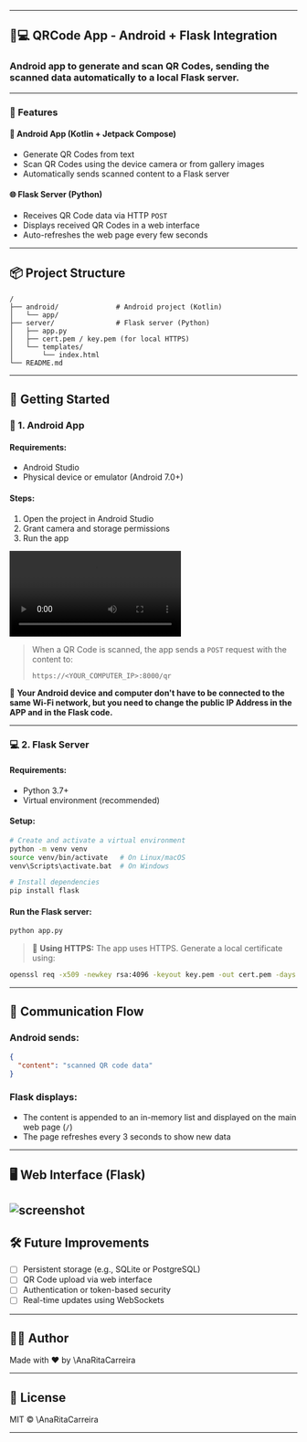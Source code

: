 
---

## 📱💻 QRCode App - Android + Flask Integration

### Android app to generate and scan QR Codes, sending the scanned data automatically to a local Flask server.

---

### 🧩 Features

#### 📱 Android App (Kotlin + Jetpack Compose)

* Generate QR Codes from text
* Scan QR Codes using the device camera or from gallery images
* Automatically sends scanned content to a Flask server

#### 🌐 Flask Server (Python)

* Receives QR Code data via HTTP `POST`
* Displays received QR Codes in a web interface
* Auto-refreshes the web page every few seconds

---

## 📦 Project Structure

```
/
├── android/              # Android project (Kotlin)
│   └── app/
├── server/               # Flask server (Python)
│   ├── app.py
│   ├── cert.pem / key.pem (for local HTTPS)
│   └── templates/
│       └── index.html
└── README.md
```

---

## 🚀 Getting Started

### 📱 1. Android App

#### Requirements:

* Android Studio
* Physical device or emulator (Android 7.0+)

#### Steps:

1. Open the project in Android Studio
2. Grant camera and storage permissions
3. Run the app

![screenshot](.appqrcode_demo.mp4) 


> When a QR Code is scanned, the app sends a `POST` request with the content to:
>
> `https://<YOUR_COMPUTER_IP>:8000/qr`

📶 **Your Android device and computer don't have to be connected to the same Wi-Fi network, but you need to change the public IP Address in the APP and in the Flask code.**

---

### 💻 2. Flask Server

#### Requirements:

* Python 3.7+
* Virtual environment (recommended)

#### Setup:

```bash
# Create and activate a virtual environment
python -m venv venv
source venv/bin/activate   # On Linux/macOS
venv\Scripts\activate.bat  # On Windows

# Install dependencies
pip install flask
```

#### Run the Flask server:

```bash
python app.py
```

> 🔐 **Using HTTPS:** The app uses HTTPS. Generate a local certificate using:

```bash
openssl req -x509 -newkey rsa:4096 -keyout key.pem -out cert.pem -days 365 -nodes
```

---

## 🔗 Communication Flow

### Android sends:

```json
{
  "content": "scanned QR code data"
}
```

### Flask displays:

* The content is appended to an in-memory list and displayed on the main web page (`/`)
* The page refreshes every 3 seconds to show new data

---

## 🖥️ Web Interface (Flask)

![screenshot](.printscreen_web.PNG) 
---

## 🛠 Future Improvements

* [ ] Persistent storage (e.g., SQLite or PostgreSQL)
* [ ] QR Code upload via web interface
* [ ] Authentication or token-based security
* [ ] Real-time updates using WebSockets

---

## 👨‍💻 Author

Made with ❤️ by \AnaRitaCarreira

---

## 📄 License

MIT © \AnaRitaCarreira

---
